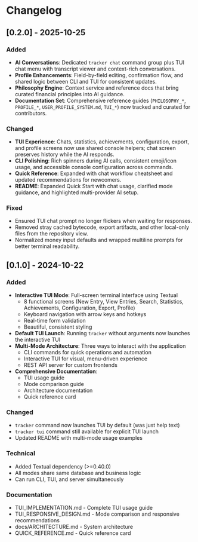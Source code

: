 # Changelog

## [0.2.0] - 2025-10-25

### Added
- **AI Conversations**: Dedicated `tracker chat` command group plus TUI chat menu with transcript viewer and context-rich conversations.
- **Profile Enhancements**: Field-by-field editing, confirmation flow, and shared logic between CLI and TUI for consistent updates.
- **Philosophy Engine**: Context service and reference docs that bring curated financial principles into AI guidance.
- **Documentation Set**: Comprehensive reference guides (`PHILOSOPHY_*`, `PROFILE_*`, `USER_PROFILE_SYSTEM.md`, `TUI_*`) now tracked and curated for contributors.

### Changed
- **TUI Experience**: Chats, statistics, achievements, configuration, export, and profile screens now use shared console helpers; chat screen preserves history while the AI responds.
- **CLI Polishing**: Rich spinners during AI calls, consistent emoji/icon usage, and accessible console configuration across commands.
- **Quick Reference**: Expanded with chat workflow cheatsheet and updated recommendations for newcomers.
- **README**: Expanded Quick Start with chat usage, clarified mode guidance, and highlighted multi-provider AI setup.

### Fixed
- Ensured TUI chat prompt no longer flickers when waiting for responses.
- Removed stray cached bytecode, export artifacts, and other local-only files from the repository view.
- Normalized money input defaults and wrapped multiline prompts for better terminal readability.

## [0.1.0] - 2024-10-22

### Added
- **Interactive TUI Mode**: Full-screen terminal interface using Textual
  - 8 functional screens (New Entry, View Entries, Search, Statistics, Achievements, Configuration, Export, Profile)
  - Keyboard navigation with arrow keys and hotkeys
  - Real-time form validation
  - Beautiful, consistent styling
- **Default TUI Launch**: Running `tracker` without arguments now launches the interactive TUI
- **Multi-Mode Architecture**: Three ways to interact with the application
  - CLI commands for quick operations and automation
  - Interactive TUI for visual, menu-driven experience
  - REST API server for custom frontends
- **Comprehensive Documentation**:
  - TUI usage guide
  - Mode comparison guide
  - Architecture documentation
  - Quick reference card

### Changed
- `tracker` command now launches TUI by default (was just help text)
- `tracker tui` command still available for explicit TUI launch
- Updated README with multi-mode usage examples

### Technical
- Added Textual dependency (>=0.40.0)
- All modes share same database and business logic
- Can run CLI, TUI, and server simultaneously

### Documentation
- TUI_IMPLEMENTATION.md - Complete TUI usage guide
- TUI_RESPONSIVE_DESIGN.md - Mode comparison and responsive recommendations
- docs/ARCHITECTURE.md - System architecture
- QUICK_REFERENCE.md - Quick reference card
